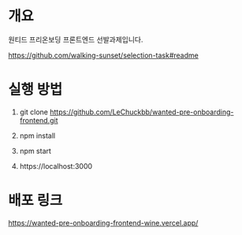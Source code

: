 # 개요

원티드 프리온보딩 프론트엔드 선발과제입니다.

https://github.com/walking-sunset/selection-task#readme

# 실행 방법

1. git clone https://github.com/LeChuckbb/wanted-pre-onboarding-frontend.git

2. npm install

3. npm start

4. https://localhost:3000

# 배포 링크

https://wanted-pre-onboarding-frontend-wine.vercel.app/
